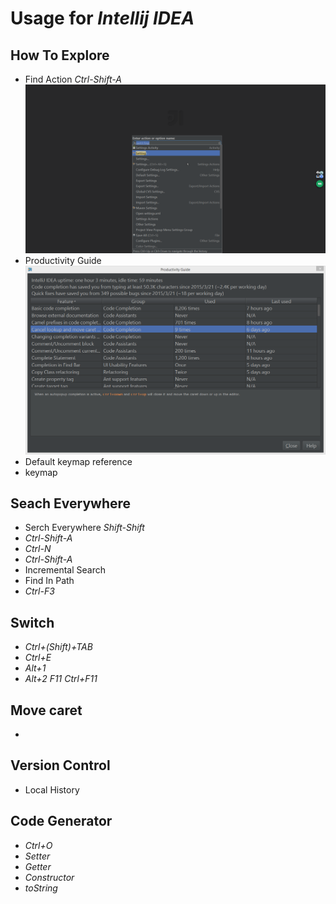 # Usage for *Intellij IDEA*

## How To Explore

- Find Action *Ctrl-Shift-A*![](find_action.png)
- Productivity Guide![](productivitiy_guide.png)
- Default keymap reference
- keymap

## Seach Everywhere

- Serch Everywhere *Shift-Shift*
- *Ctrl-Shift-A*
- *Ctrl-N*
- *Ctrl-Shift-A*
- Incremental Search
- Find In Path
- *Ctrl-F3*

## Switch

- *Ctrl+(Shift)+TAB*
- *Ctrl+E*
- *Alt+1*
- *Alt+2*  *F11* *Ctrl+F11*

## Move caret

-

## Version Control

- Local History


## Code Generator

- *Ctrl+O*
- *Setter*
- *Getter*
- *Constructor*
- *toString*
